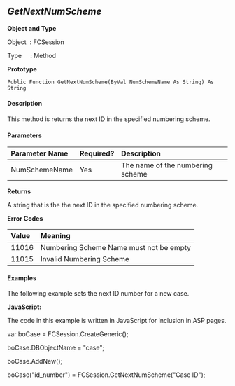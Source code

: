 _GetNextNumScheme_
---------------

**Object and Type**

Object  : FCSession

Type     : Method

**Prototype**

```
Public Function GetNextNumScheme(ByVal NumSchemeName As String) As String
``` 

#### Description

This method is returns the next ID in the specified numbering scheme.

#### Parameters

| Parameter Name | Required? | Description |
|:--- |:--- |:--- |
| NumSchemeName | Yes | The name of the numbering scheme |

**Returns**

A string that is the the next ID in the specified numbering scheme.

**Error Codes**

| Value | Meaning |
|:--- |:--- |
| 11016 | Numbering Scheme Name must not be empty |
| 11015 | Invalid Numbering Scheme |

#### Examples

The following example sets the next ID number for a new case.

**JavaScript:**

The code in this example is written in JavaScript for inclusion in ASP pages.

var boCase = FCSession.CreateGeneric();

boCase.DBObjectName = "case";

boCase.AddNew();

boCase("id_number") = FCSession.GetNextNumScheme("Case ID");